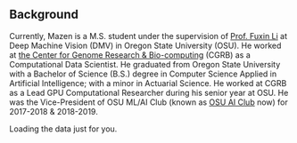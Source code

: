 ## Background

Currently, Mazen is a M.S. student under the supervision of [Prof. Fuxin Li](http://web.engr.oregonstate.edu/~lif/) at Deep Machine Vision (DMV) in Oregon State University (OSU). He worked at [the Center for Genome Research & Bio-computing](https://cgrb.oregonstate.edu/) (CGRB) as a Computational Data Scientist. He graduated from Oregon State University with a Bachelor of Science (B.S.) degree in Computer Science Applied in Artificial Intelligence; with a minor in Actuarial Science. He worked at CGRB as a Lead GPU Computational Researcher during his senior year at OSU. He was the Vice-President of OSU ML/AI Club (known as [OSU AI Club](https://osuai.club) now) for 2017-2018 & 2018-2019.

<!-- FIXME: not responsive -->
<div class="calendar">
    <!-- Loading stuff -->
    Loading the data just for you.
</div>

<script>
    new GitHubCalendar(".calendar", "sudomaze");
</script>
